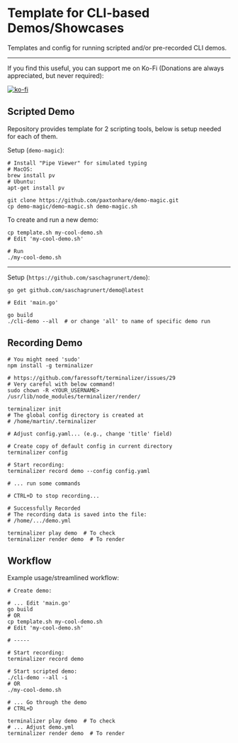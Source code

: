 # Template for CLI-based Demos/Showcases

Templates and config for running scripted and/or pre-recorded CLI demos.

-----

If you find this useful, you can support me on Ko-Fi (Donations are always appreciated, but never required):

[![ko-fi](https://ko-fi.com/img/githubbutton_sm.svg)](https://ko-fi.com/K3K6F4XN6)

## Scripted Demo

Repository provides template for 2 scripting tools, below is setup needed for each of them.

Setup (`demo-magic`):

```shell
# Install "Pipe Viewer" for simulated typing
# MacOS:
brew install pv
# Ubuntu:
apt-get install pv

git clone https://github.com/paxtonhare/demo-magic.git
cp demo-magic/demo-magic.sh demo-magic.sh
```

To create and run a new demo:

```shell
cp template.sh my-cool-demo.sh
# Edit 'my-cool-demo.sh'

# Run
./my-cool-demo.sh
```

---

Setup (`https://github.com/saschagrunert/demo`):

```shell
go get github.com/saschagrunert/demo@latest

# Edit 'main.go'

go build
./cli-demo --all  # or change 'all' to name of specific demo run
```

## Recording Demo

```shell
# You might need 'sudo'
npm install -g terminalizer

# https://github.com/faressoft/terminalizer/issues/29
# Very careful with below command!
sudo chown -R <YOUR_USERNAME> /usr/lib/node_modules/terminalizer/render/

terminalizer init
# The global config directory is created at
# /home/martin/.terminalizer

# Adjust config.yaml... (e.g., change 'title' field)

# Create copy of default config in current directory
terminalizer config

# Start recording:
terminalizer record demo --config config.yaml

# ... run some commands

# CTRL+D to stop recording...

# Successfully Recorded
# The recording data is saved into the file:
# /home/.../demo.yml

terminalizer play demo  # To check
terminalizer render demo  # To render
```

## Workflow

Example usage/streamlined workflow:

```shell
# Create demo:

# ... Edit 'main.go'
go build
# OR
cp template.sh my-cool-demo.sh
# Edit 'my-cool-demo.sh'

# -----

# Start recording:
terminalizer record demo

# Start scripted demo:
./cli-demo --all -i
# OR
./my-cool-demo.sh

# ... Go through the demo
# CTRL+D

terminalizer play demo  # To check
# ... Adjust demo.yml
terminalizer render demo  # To render
```

